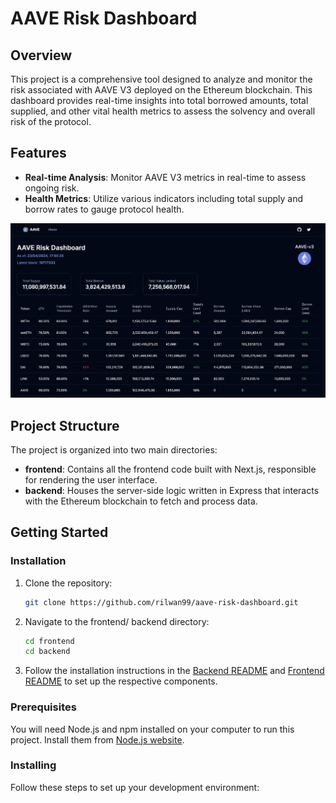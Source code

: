 # AAVE Risk Dashboard

## Overview
This project is a comprehensive tool designed to analyze and monitor the risk associated with AAVE V3 deployed on the Ethereum blockchain. This dashboard provides real-time insights into total borrowed amounts, total supplied, and other vital health metrics to assess the solvency and overall risk of the protocol.

## Features
- **Real-time Analysis**: Monitor AAVE V3 metrics in real-time to assess ongoing risk.
- **Health Metrics**: Utilize various indicators including total supply and borrow rates to gauge protocol health.

![Screenshot 1](images/landing.png)


## Project Structure
The project is organized into two main directories:
- **frontend**: Contains all the frontend code built with Next.js, responsible for rendering the user interface.
- **backend**: Houses the server-side logic written in Express that interacts with the Ethereum blockchain to fetch and process data.

## Getting Started

### Installation

1. Clone the repository:
   ```bash
   git clone https://github.com/rilwan99/aave-risk-dashboard.git
   ```
2. Navigate to the frontend/ backend directory:
   ```bash
   cd frontend
   cd backend
   ```
3. Follow the installation instructions in the [Backend README](/backend/README.md) and [Frontend README](/frontend/README.md) to set up the respective components.


### Prerequisites
You will need Node.js and npm installed on your computer to run this project. Install them from [Node.js website](https://nodejs.org/).

### Installing
Follow these steps to set up your development environment: